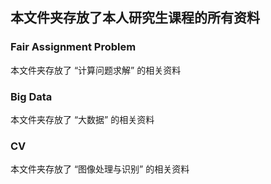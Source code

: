 ## 本文件夹存放了本人研究生课程的所有资料

### Fair Assignment Problem
本文件夹存放了 “计算问题求解” 的相关资料

### Big Data
本文件夹存放了 “大数据” 的相关资料

### CV
本文件夹存放了 “图像处理与识别” 的相关资料  
